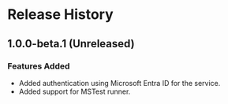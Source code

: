 # Release History

## 1.0.0-beta.1 (Unreleased)

### Features Added

- Added authentication using Microsoft Entra ID for the service.
- Added support for MSTest runner.